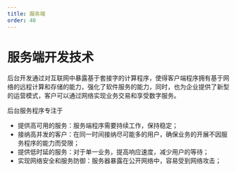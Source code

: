 ```yaml
---
title: 服务端
order: 40
---
```


# 服务端开发技术
后台开发通过对互联网中暴露基于套接字的计算程序，使得客户端程序拥有基于网络的远程计算和存储的能力，强化了软件服务的能力，同时，也为企业提供了新型的运营模式，客户可以通过网络实现业务交易和享受数字服务。

后台服务程序专注于
+ 提供高可用的服务：服务端程序需要持续工作，保持稳定；
+ 接纳高并发的客户：在同一时间接纳尽可能多的用户，确保业务的开展不因服务程序的能力而受限；
+ 提供低时延的服务：对于单一业务，提高响应速度，减少用户的等待；
+ 实现网络安全和服务防御：服务器暴露在公开网络中，容易受到网络攻击；